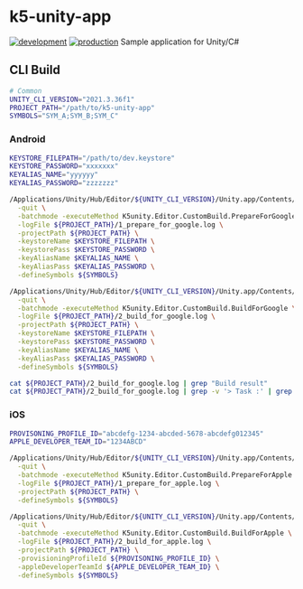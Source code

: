 k5-unity-app
==============

[![development](https://github.com/kuronekomichael/k5-unity-app/actions/workflows/build.yml/badge.svg?event=workflow_dispatch&environment=development)](https://github.com/kuronekomichael/k5-unity-app/actions/workflows/build.yml)
[![production](https://github.com/kuronekomichael/k5-unity-app/actions/workflows/build.yml/badge.svg?event=workflow_dispatch&environment=production)](https://github.com/kuronekomichael/k5-unity-app/actions/workflows/build.yml)
Sample application for Unity/C#

## CLI Build

```sh
# Common
UNITY_CLI_VERSION="2021.3.36f1"
PROJECT_PATH="/path/to/k5-unity-app"
SYMBOLS="SYM_A;SYM_B;SYM_C"
```

### Android

```sh
KEYSTORE_FILEPATH="/path/to/dev.keystore"
KEYSTORE_PASSWORD="xxxxxxx"
KEYALIAS_NAME="yyyyyy"
KEYALIAS_PASSWORD="zzzzzzz"

/Applications/Unity/Hub/Editor/${UNITY_CLI_VERSION}/Unity.app/Contents/MacOS/Unity \
  -quit \
  -batchmode -executeMethod K5unity.Editor.CustomBuild.PrepareForGoogle \
  -logFile ${PROJECT_PATH}/1_prepare_for_google.log \
  -projectPath ${PROJECT_PATH} \
  -keystoreName $KEYSTORE_FILEPATH \
  -keystorePass $KEYSTORE_PASSWORD \
  -keyAliasName $KEYALIAS_NAME \
  -keyAliasPass $KEYALIAS_PASSWORD \
  -defineSymbols ${SYMBOLS}

/Applications/Unity/Hub/Editor/${UNITY_CLI_VERSION}/Unity.app/Contents/MacOS/Unity \
  -quit \
  -batchmode -executeMethod K5unity.Editor.CustomBuild.BuildForGoogle \
  -logFile ${PROJECT_PATH}/2_build_for_google.log \
  -projectPath ${PROJECT_PATH} \
  -keystoreName $KEYSTORE_FILEPATH \
  -keystorePass $KEYSTORE_PASSWORD \
  -keyAliasName $KEYALIAS_NAME \
  -keyAliasPass $KEYALIAS_PASSWORD \
  -defineSymbols ${SYMBOLS}

cat ${PROJECT_PATH}/2_build_for_google.log | grep "Build result"
cat ${PROJECT_PATH}/2_build_for_google.log | grep -v '> Task :' | grep -v '> Configure project :' | grep -E "^\s*> "

```

### iOS

```sh
PROVISONING_PROFILE_ID="abcdefg-1234-abcded-5678-abcdefg012345"
APPLE_DEVELOPER_TEAM_ID="1234ABCD"

/Applications/Unity/Hub/Editor/${UNITY_CLI_VERSION}/Unity.app/Contents/MacOS/Unity \
  -quit \
  -batchmode -executeMethod K5unity.Editor.CustomBuild.PrepareForApple \
  -logFile ${PROJECT_PATH}/1_prepare_for_apple.log \
  -projectPath ${PROJECT_PATH} \
  -defineSymbols ${SYMBOLS}

/Applications/Unity/Hub/Editor/${UNITY_CLI_VERSION}/Unity.app/Contents/MacOS/Unity \
  -quit \
  -batchmode -executeMethod K5unity.Editor.CustomBuild.BuildForApple \
  -logFile ${PROJECT_PATH}/2_build_for_apple.log \
  -projectPath ${PROJECT_PATH} \
  -provisioningProfileId ${PROVISONING_PROFILE_ID} \
  -appleDeveloperTeamId ${APPLE_DEVELOPER_TEAM_ID} \
  -defineSymbols ${SYMBOLS}
```
